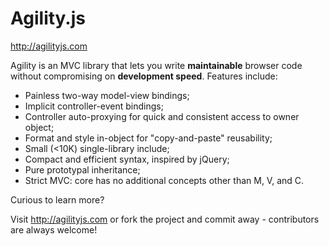 # Agility.js
 
http://agilityjs.com

Agility is an MVC library that lets you write **maintainable** browser code without compromising on **development speed**. Features include:

+ Painless two-way model-view bindings;
+ Implicit controller-event bindings;
+ Controller auto-proxying for quick and consistent access to owner object;
+ Format and style in-object for "copy-and-paste" reusability;
+ Small (<10K) single-library include;
+ Compact and efficient syntax, inspired by jQuery;
+ Pure prototypal inheritance;
+ Strict MVC: core has no additional concepts other than M, V, and C.

Curious to learn more? 

Visit http://agilityjs.com or fork the project and commit away - contributors are always welcome!
